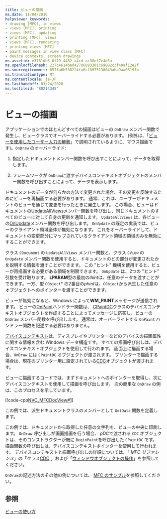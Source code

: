 ```yaml
---
title: ビューの描画
ms.date: 11/04/2016
helpviewer_keywords:
- drawing [MFC], in views
- views [MFC], printing
- views [MFC], updating
- printing [MFC], views
- views [MFC], rendering
- printing views [MFC]
- paint messages in view class [MFC]
- device contexts, screen drawings
ms.assetid: e3761db6-0f19-4482-a4cd-ac38ef7c4d3a
ms.openlocfilehash: 227c4614bad42706893301c69882c3f40af12e2f
ms.sourcegitcommit: 857fa6b530224fa6c18675138043aba9aa0619fb
ms.translationtype: MT
ms.contentlocale: ja-JP
ms.lasthandoff: 03/24/2020
ms.locfileid: "80214345"
---
```

# <a name="drawing-in-a-view"></a>ビューの描画

アプリケーションでのほとんどすべての描画はビューの `OnDraw` メンバー関数で発生し、ビュークラスでオーバーライドする必要があります。 (例外は、「[ビューを使用したユーザー入力の解釈](../mfc/interpreting-user-input-through-a-view.md)」で説明されているように、マウス描画です)。`OnDraw` のオーバーライド:

1. 指定したドキュメントメンバー関数を呼び出すことによって、データを取得します。

1. フレームワークが `OnDraw`に渡すデバイスコンテキストオブジェクトのメンバー関数を呼び出すことによって、データを表示します。

ドキュメントのデータが何らかの方法で変更された場合、その変更を反映するためにビューを再描画する必要があります。 通常、これは、ユーザーがドキュメントのビューを通じて変更を行ったときに発生します。 この場合、ビューはドキュメントの[UpdateAllViews](../mfc/reference/cdocument-class.md#updateallviews)メンバー関数を呼び出し、同じドキュメントのすべてのビューに対して自身の更新を通知します。 `UpdateAllViews` は、各ビューの[OnUpdate](../mfc/reference/cview-class.md#onupdate)メンバー関数を呼び出します。 `OnUpdate` の既定の実装では、ビューのクライアント領域全体が無効になります。 これをオーバーライドして、ドキュメントの変更部分にマップされているクライアント領域の領域のみを無効にすることができます。

クラス `CDocument` の `UpdateAllViews` メンバー関数と、クラス `CView` の `OnUpdate` メンバー関数を使用すると、ドキュメントのどの部分が変更されたかを説明する情報を渡すことができます。 この "ヒント" 機構を使用すると、ビューが再描画する必要がある領域を制限できます。 `OnUpdate` は、2つの "ヒント" 引数を受け取ります。 **LPARAM**型の最初の*lhint*は、任意のデータを渡すことができます。一方、型 `CObject`* の2番目の*phint*は、`CObject`から派生した任意のオブジェクトへのポインターを渡すことができます。

ビューが無効になると、Windows によって**WM_PAINT**メッセージが送信されます。 ビューの[OnPaint](../mfc/reference/cwnd-class.md#onpaint)ハンドラー関数は、 [CPaintDC](../mfc/reference/cpaintdc-class.md)クラスのデバイスコンテキストオブジェクトを作成することによってメッセージに応答し、ビューの `OnDraw` メンバー関数を呼び出します。 通常は、オーバーライドする `OnPaint` ハンドラー関数を記述する必要はありません。

[デバイスコンテキスト](../mfc/device-contexts.md)は、ディスプレイやプリンターなどのデバイスの描画属性に関する情報を含む Windows データ構造です。 すべての描画呼び出しは、デバイスコンテキストオブジェクトを使用して行われます。 画面上に描画する場合、`OnDraw` には `CPaintDC` オブジェクトが渡されます。 プリンターで描画する場合は、現在のプリンター用に設定されている[CDC](../mfc/reference/cdc-class.md)オブジェクトが渡されます。

ビューに描画するコードでは、まずドキュメントへのポインターを取得し、次にデバイスコンテキストを使用して描画を呼び出します。 次の簡単な `OnDraw` の例は、このプロセスを示しています。

[!code-cpp[NVC_MFCDocView#1](../mfc/codesnippet/cpp/drawing-in-a-view_1.cpp)]

この例では、派生ドキュメントクラスのメンバーとして `GetData` 関数を定義します。

この例では、ドキュメントから取得した任意の文字列を、ビューの中央に印刷します。 `OnDraw` 呼び出しが画面描画を行う場合、 *pDC*で渡される `CDC` オブジェクトは、そのコンストラクターが既に `BeginPaint`を呼び出した `CPaintDC` です。 描画関数の呼び出しは、デバイスコンテキストポインターを使用して行われます。 デバイスコンテキストと描画呼び出しの詳細については、「 *MFC リファレンス*」の「クラス[CDC](../mfc/reference/cdc-class.md) 」および「[ウィンドウオブジェクトの操作](../mfc/working-with-window-objects.md)」を参照してください。

`OnDraw`の記述方法のその他の例については、 [MFC のサンプル](../overview/visual-cpp-samples.md#mfc-samples)を参照してください。

## <a name="see-also"></a>参照

[ビューの使い方](../mfc/using-views.md)
